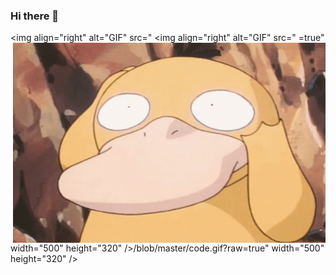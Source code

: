 ### Hi there 👋

 <img align="right" alt="GIF" src=" <img align="right" alt="GIF" src=" <img align="right" alt="GIF" src="https://github.com/Migueluwu/code-gif/blob/c9fb7b4c8b708662d6713698f618eae2c473fc66/pokemon-psyduck.gif" width="500" height="320" />=true" width="500" height="320" />/blob/master/code.gif?raw=true" width="500" height="320" />
